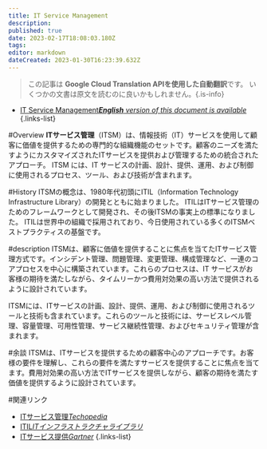 ```yaml
---
title: IT Service Management
description: 
published: true
date: 2023-02-17T18:08:03.180Z
tags: 
editor: markdown
dateCreated: 2023-01-30T16:23:39.632Z
---
```


> この記事は **Google Cloud Translation APIを使用した自動翻訳**です。
いくつかの文書は原文を読むのに良いかもしれません。{.is-info}
- [IT Service Management***English** version of this document is available*](/en/Knowledge-base/Dictionary/it-service-management)
{.links-list}


#Overview
**ITサービス管理**（ITSM）は、情報技術（IT）サービスを使用して顧客に価値を提供するための専門的な組織機能のセットです。顧客のニーズを満たすようにカスタマイズされたITサービスを提供および管理するための統合されたアプローチ。 ITSM には、IT サービスの計画、設計、提供、運用、および制御に使用されるプロセス、ツール、および技術が含まれます。

#History
ITSMの概念は、1980年代初頭にITIL（Information Technology Infrastructure Library）の開発とともに始まりました。 ITILはITサービス管理のためのフレームワークとして開発され、その後ITSMの事実上の標準になりました。 ITILは世界中の組織で採用されており、今日使用されている多くのITSMベストプラクティスの基盤です。

#description
ITSMは、顧客に価値を提供することに焦点を当てたITサービス管理方式です。インシデント管理、問題管理、変更管理、構成管理など、一連のコアプロセスを中心に構築されています。これらのプロセスは、IT サービスがお客様の期待を満たしながら、タイムリーかつ費用対効果の高い方法で提供されるように設計されています。

ITSMには、ITサービスの計画、設計、提供、運用、および制御に使用されるツールと技術も含まれています。これらのツールと技術には、サービスレベル管理、容量管理、可用性管理、サービス継続性管理、およびセキュリティ管理が含まれます。

#余談
ITSMは、ITサービスを提供するための顧客中心のアプローチです。お客様の要件を理解し、これらの要件を満たすサービスを提供することに焦点を当てます。費用対効果の高い方法でITサービスを提供しながら、顧客の期待を満たす価値を提供するように設計されています。

#関連リンク
- [ITサービス管理*Techopedia*](https://www.techopedia.com/definition/26738/it-service-management-itsm)
- [ITIL*ITインフラストラクチャライブラリ*](https://www.axelos.com/best-practice-solutions/itil)
- [ITサービス提供*Gartner*](https://www.gartner.com/en/information-technology/glossary/it-service-delivery)
{.links-list}